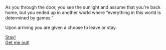 As you through the door, you see the sunlight and assume that you're back home, but you ended up in another world where “everything in this world is determined by games.”

Upon arriving you are given a choose to leave or stay.

[Stay!](situations/game-world.md)  
[Get me out!](3-pills.md)